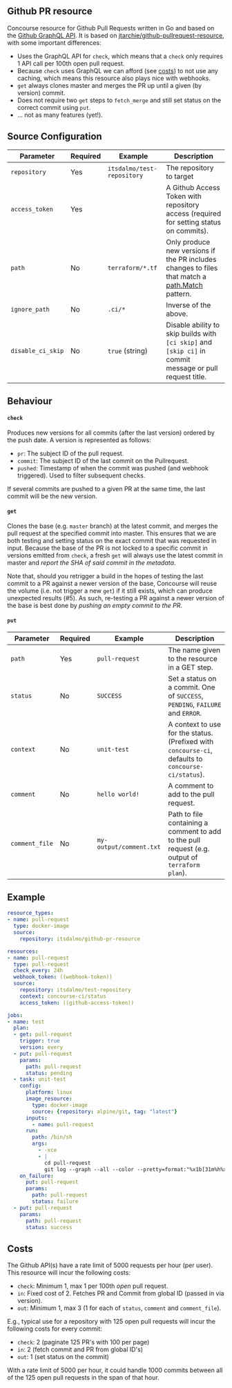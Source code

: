 ## Github PR resource

Concourse resource for Github Pull Requests written in Go and based on the [Github GraphQL API](https://developer.github.com/v4/object/commit/).
It is based on [jtarchie/github-pullrequest-resource](https://github.com/jtarchie/github-pullrequest-resource), with some important differences:

- Uses the GraphQL API for `check`, which means that a `check` only requires 1 API call per 100th open pull request.
- Because `check` uses GraphQL we can afford (see [costs](#costs)) to not use any caching, which means this resource also plays nice with webhooks.
- `get` always clones master and merges the PR up until a given (by version) commit.
- Does not require two `get` steps to `fetch_merge` and still set status on the correct commit using `put`.
- ... not as many features (yet!).

## Source Configuration

|     Parameter     | Required |          Example           |                                                             Description                                                              |
| ----------------- | -------- | -------------------------- | ------------------------------------------------------------------------------------------------------------------------------------ |
| `repository`      | Yes      | `itsdalmo/test-repository` | The repository to target                                                                                                             |
| `access_token`    | Yes      |                            | A Github Access Token with repository access (required for setting status on commits).                                               |
| `path`            | No       | `terraform/*.tf`           | Only produce new versions if the PR includes changes to files that match a [path.Match](https://golang.org/pkg/path/#Match) pattern. |
| `ignore_path`     | No       | `.ci/*`                    | Inverse of the above.                                                                                                                |
| `disable_ci_skip` | No       | `true` (string)            | Disable ability to skip builds with `[ci skip]` and `[skip ci]` in commit message or pull request title.                             |


## Behaviour

#### `check`

Produces new versions for all commits (after the last version) ordered by the push date.
A version is represented as follows:

- `pr`: The subject ID of the pull request.
- `commit`: The subject ID of the last commit on the Pullrequest.
- `pushed`: Timestamp of when the commit was pushed (and webhook triggered). Used to filter subsequent checks.

If several commits are pushed to a given PR at the same time, the last commit will be the new version.

#### `get`

Clones the base (e.g. `master` branch) at the latest commit, and merges the pull request at the specified commit
into master. This ensures that we are both testing and setting status on the exact commit that was requested in
input. Because the base of the PR is not locked to a specific commit in versions emitted from `check`, a fresh
`get` will always use the latest commit in master and *report the SHA of said commit in the metadata*.

Note that, should you retrigger a build in the hopes of testing the last commit to a PR against a newer version of
the base, Concourse will reuse the volume (i.e. not trigger a new `get`) if it still exists, which can produce
unexpected results (#5). As such, re-testing a PR against a newer version of the base is best done by *pushing an 
empty commit to the PR*.

#### `put`

|   Parameter    | Required |         Example         |                                             Description                                             |
| -------------- | -------- | ----------------------- | --------------------------------------------------------------------------------------------------- |
| `path`         | Yes      | `pull-request`          | The name given to the resource in a GET step.                                                       |
| `status`       | No       | `SUCCESS`               | Set a status on a commit. One of `SUCCESS`, `PENDING`, `FAILURE` and `ERROR`.                       |
| `context`      | No       | `unit-test`             | A context to use for the status. (Prefixed with `concourse-ci`, defaults to `concourse-ci/status`). |
| `comment`      | No       | `hello world!`          | A comment to add to the pull request.                                                               |
| `comment_file` | No       | `my-output/comment.txt` | Path to file containing a comment to add to the pull request (e.g. output of `terraform plan`).     |

## Example

```yaml
resource_types:
- name: pull-request
  type: docker-image
  source:
    repository: itsdalmo/github-pr-resource

resources:
- name: pull-request
  type: pull-request
  check_every: 24h
  webhook_token: ((webhook-token))
  source:
    repository: itsdalmo/test-repository
    context: concourse-ci/status
    access_token: ((github-access-token))

jobs:
- name: test
  plan:
  - get: pull-request
    trigger: true
    version: every
  - put: pull-request
    params:
      path: pull-request
      status: pending
  - task: unit-test
    config:
      platform: linux
      image_resource:
        type: docker-image
        source: {repository: alpine/git, tag: "latest"}
      inputs:
        - name: pull-request
      run:
        path: /bin/sh
        args:
          - -xce
          - |
            cd pull-request
            git log --graph --all --color --pretty=format:"%x1b[31m%h%x09%x1b[32m%d%x1b[0m%x20%s"
    on_failure:
      put: pull-request
      params:
        path: pull-request
        status: failure
  - put: pull-request
    params:
      path: pull-request
      status: success
```

## Costs

The Github API(s) have a rate limit of 5000 requests per hour (per user). This resource will incur the following costs:

- `check`: Minimum 1, max 1 per 100th *open* pull request.
- `in`: Fixed cost of 2. Fetches PR and Commit from global ID (passed in via version).
- `out`: Minimum 1, max 3 (1 for each of `status`, `comment` and `comment_file`).

E.g., typical use for a repository with 125 open pull requests will incur the following costs for every commit:

- `check`: 2 (paginate 125 PR's with 100 per page)
- `in`: 2 (fetch commit and PR from global ID's)
- `out`: 1 (set status on the commit)

With a rate limit of 5000 per hour, it could handle 1000 commits between all of the 125 open pull requests in the span of that hour.